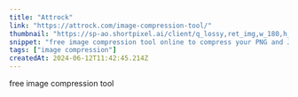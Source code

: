 ```yaml
---
title: "Attrock"
link: "https://attrock.com/image-compression-tool/"
thumbnail: "https://sp-ao.shortpixel.ai/client/q_lossy,ret_img,w_180,h_180/https://attrock.com/wp-content/themes/attrock_21/assets/img/main_logo.png"
snippet: "free image compression tool online to compress your PNG and JPG/JPEG file size without impacting the image quality."
tags: ["image compression"]
createdAt: 2024-06-12T11:42:45.214Z
---
```

free image compression tool

